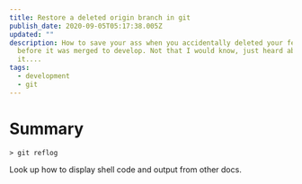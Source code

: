 ```yaml
---
title: Restore a deleted origin branch in git
publish_date: 2020-09-05T05:17:38.005Z
updated: ""
description: How to save your ass when you accidentally deleted your feature
  before it was merged to develop. Not that I would know, just heard about
  it....
tags:
  - development
  - git
---
```

# Summary

```
> git reflog
```

Look up how to display shell code and output from other docs.